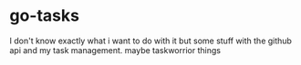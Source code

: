 # go-tasks

I don't know exactly what i want to do with it but some stuff with the github api and my task
management. maybe taskworrior things
